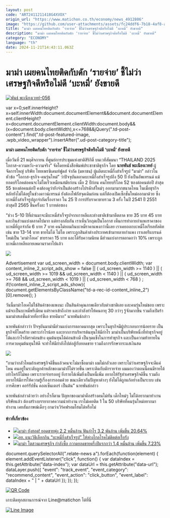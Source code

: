 ```yaml
---
layout: post
code: "ART2411211418G4XVOX"
origin_url: "https://www.matichon.co.th/economy/news_4912806"
image: "https://github.com/user-attachments/assets/fc24ddf6-7b18-4af8-a20f-903193b56cb0"
title: "มาม่า เผยคนไทยติดกับดัก ‘รายจ่าย’ ชี้ไม่ว่าเศรษฐกิจดีหรือไม่ดี ‘บะหมี่’ ยังขายดี"
description: "มาม่า เผยคนไทยติดกับดัก 'รายจ่าย' ชี้ไม่ว่าเศรษฐกิจดีหรือไม่ดี 'บะหมี่' ยังขายดี"
category: "ECONOMY"
language: "th"
date: 2024-11-21T14:43:11.063Z
---
```


# มาม่า เผยคนไทยติดกับดัก ‘รายจ่าย’ ชี้ไม่ว่าเศรษฐกิจดีหรือไม่ดี ‘บะหมี่’ ยังขายดี

[![](https://www.matichon.co.th/wp-content/uploads/2024/11/พันธ์-พะเนียงเวทย์-056.jpg "พันธ์ พะเนียงเวทย์-056")](https://www.matichon.co.th/wp-content/uploads/2024/11/พันธ์-พะเนียงเวทย์-056.jpg)

var x=0;self.innerHeight?x=self.innerWidth:document.documentElement&&document.documentElement.clientHeight?x=document.documentElement.clientWidth:document.body&&(x=document.body.clientWidth),x<=768&&jQuery(".td-post-content").find(".td-post-featured-image, .wpb\_video\_wrapper").insertAfter(".ud-post-category-title");

**มาม่า เผยคนไทยติดกับดัก ‘รายจ่าย’ ชี้ไม่ว่าเศรษฐกิจดีหรือไม่ดี ‘บะหมี่’ ยังขายดี**

เมื่อวันที่ 21 พฤศิจกายน ที่ศูนย์การประชุมแห่งชาติสิริกิติ์ บนเวทีสัมมนา “THAILAND 2025 โอกาส-ความหวัง-ความจริง” จัดโดยหนังสือพิมพ์ประชาชาติธุรกิจ โดย **นายพันธ์ พะเนียงเวทย์** ผู้จัดการใหญ่ บริษัท ไทยเพรซิเดนท์ฟูดส์ จำกัด (มหาชน) ผู้ผลิตบะหมี่กึ่งสำเร็จรูป “มาม่า” กล่าวในหัวข้อ “โอกาส-ธุรกิจ-คนรุ่นใหม่” ว่าปัจจุบันตลาดบะหมี่กึ่งสำเร็จรูปถึง 50 ปี ยังเป็นอัพเทรนด์ แม้ยอดบริโภคต่อคนจะไม่โตเร็วเหมือนสมัยก่อน เมื่อ 2 ปีก่อน คนไทยบริโภค 52 ซองต่อคนต่อปี ล่าสุด 55 ซองต่อคนต่อปี คงต้องดูว่ายังจำเป็นต้องสร้างโปรดักส์ใหม่ๆ ออกมามากขนาดไหน ในเมื่อธุรกิจหลักยังไม่ได้อยู่ในช่วงดาวน์เทรนด์ ยังต้องโฟกัสจุดเดิมก่อน แต่ก็ต้องเปิดเซ็กชั่นใหม่ออกมาด้วย ซึ่งบะหมี่กึ่งสำเร็จรูปถูกจำกัดเรื่องราคา ใน 25 ปี การปรับราคาขายรวม 3 ครั้ง ในปี 2541 ปี 2551 ล่าสุดปี 2565 ขึ้นครั้งละ 1 บาทต่อซอง

“ช่วง 5-10 ปีที่ผ่านมาจะมีบะหมี่สำเร็จรูปจากเกาหลีและต่างชาติเข้ามาตีตลาด ขาย 35 บาท 45 บาท และกินส่วนแบ่งตลาดไปมาก แต่ทางกลับกัน เราเห็นวิกฤตเป็นโอกาส เห็นการทำลายกำแพงราคาของบะหมี่ที่ถูกจำกัด 6 บาท 7 บาท คนไม่ยอมกินบะหมี่ราคาแพงกว่านี้เลย เราเคยออกบะหมี่โอเรียลทัลคิทเช่น ขาย 13-14 บาท ขายไม่ได้ ไม่โต เพราะถูกสินค้าต่างประเทศเข้ามาทลายกำแพง เราเลยรีแบรนด์ใหม่เป็น ‘มาม่าโอเค’ ขายราคา 15 บาท และได้รับความนิยม มีส่วนแบ่งการตลาดกว่า 10% เพราะถูกบะหมี่เกาหลีทลายเพดานราคาไปแล้ว

![](https://www.matichon.co.th/wp-content/uploads/2024/11/S__170623069_0.jpg)

Advertisement var ud\_screen\_width = document.body.clientWidth; var content\_inline\_2\_script\_ads\_show = false || ( ud\_screen\_width >= 1140 ) || ( ud\_screen\_width >= 1019 && ud\_screen\_width < 1140 ) || ( ud\_screen\_width >= 768 && ud\_screen\_width < 1019 ) || ( ud\_screen\_width < 768 ) ; if(!content\_inline\_2\_script\_ads\_show){ document.getElementsByClassName("td-a-rec-id-content\_inline\_2")\[0\].remove(); }

วันนี้มาม่าโอเคไม่ใช่สินค้าของแพงนะ เป็นสินค้าคุณภาพเดียวกับต่างชาติเลย และคนรุ่นใหม่ชอบ เพราะแม้จะเป็นบะหมี่พรีเมียม แต่ราคาเข้าถึงง่าย และกำลังทำให้คนอายุ 30 กว่าๆ รู้จักมากขึ้น รวมถึงเปิดร้านมาม่าสเตชั่นด้วยที่อาร์ซีเอ ขายดีมาก” นายพันธ์กล่าว

นายพันธ์กล่าวว่า ปัจจุบันมาม่ามีส่วนแบ่งการตลาดมากสุด เพราะในธุรกิจมีผู้ประกอบการน้อยราย เป็นธุรกิจที่โหดร้าย เพราะกำไรน้อย และยากการบริหารต้นทุนให้มีกำไร มาม่าเป็นบริษัทหนึ่งที่ทำธุรกิจอยู่ได้และกำไรอัตราค่อนข้าง คุมต้นทุนได้ค่อนข้างดี เป็นจุดแข็งในการทำธุรกิจ และเป็นความท้าทายในการควบคุมต้นทุนให้ดี จะทำให้มีกำลังไปต่อสู้กับยอดขาย รวมถึงการรักษากระแสเงินสด

![](https://www.matichon.co.th/wp-content/uploads/2024/11/S__170623056_0.jpg)

“ถามว่ากลัวไหมถ้าเศรษฐกิจดีขึ้นแล้วคนจะไม่มาซื้อมาม่า ผมไม่กลัวเลย เพราะไม่ว่าเศรษฐกิจจะดีแค่ไหน คนอยู่ในระดับลูกค้าหลักของมาม่าก็ไม่รวยขึ้น เพราะติดกับดักรายจ่าย ผมมองว่าตอนนี้คนมีรายได้เท่าไหร่ก็ไม่พอ เพราะรายจ่ายรออยู่ ยิ่งรายได้เพิ่มยิ่งเป็นหนี้เพิ่ม อยากให้รัฐทำเศรษฐกิจดีขึ้น รวมถึงอยากให้มีการให้ความรู้เรื่องการออมด้วย ขณะเดียวกันปัญหาต่างๆ ยังไม่ได้ถูกแก้อย่างเป็นระบบ เช่น การศึกษา คอร์รัปชั่น คอลเซ็นเตอร์ เป็นต้น” นายพันธ์กล่าว

นายพันธ์กล่าวด้วยว่า อย่างไรก็ตาม ปัญหาของมาม่าคือสร้างคนไม่ทัน เด็กใหม่ๆ ไม่ได้อยากมาทำงานบริษัทแล้ว ต้องสร้างบรรยากาศความน่าทำงาน เราไม่เคยติด 1 ใน 50 บริษัทที่คนรุ่นใหม่อยากมาทำงาน เคยสัมภาษณ์เด็กๆ ถามว่าเวิร์คฟรอมโฮมได้หรือไม่

#### ข่าวที่เกี่ยวข้อง

*   [![](https://www.matichon.co.th/wp-content/uploads/2024/11/มาม่า00.jpg)มาม่า ยังฮอต! ยอดขายพุ่ง 2.2 หมื่นล้าน ฟันกำไร 3.2 พันล้าน เพิ่มขึ้น 20.64%](https://www.matichon.co.th/economy/news_4901110)
*   [![](https://www.matichon.co.th/wp-content/uploads/2024/08/24-8.jpg)อย. แนะวิธีเลือกกิน “บะหมี่กึ่งสำเร็จรูป” ให้ห่างไกลโรคไม่ติดต่อเรื้อรัง](https://www.matichon.co.th/local/news_4753186)
*   [![](https://www.matichon.co.th/wp-content/uploads/2024/08/ryo9-wed.jpg)มาม่า โตสวนเศรษฐกิจ กำลังซื้อ กวาดยอดขายครึ่งปีแรกกว่า 1.4 หมื่นล้าน เพิ่มขึ้น 7.23%](https://www.matichon.co.th/economy/news_4748317)

document.querySelectorAll(".relate-news a").forEach(function(element) { element.addEventListener("click", function() { var dataIndex = this.getAttribute("data-index"); var dataUrl = this.getAttribute("data-url"); dataLayer.push({ "event": "track\_event", "event\_category": "recommend\_content", "event\_action": "click\_button", "event\_label": dataIndex + " | " + dataUrl }); }); });

[![QR Code](https://www.matichon.co.th/wp-content/uploads/2023/07/wob1371z.jpg)](https://lin.ee/ht0nDxX)

เกาะติดทุกสถานการณ์จาก Line@matichon ได้ที่นี่

[![Line Image](https://www.matichon.co.th/wp-content/uploads/2023/07/th.png)](https://lin.ee/ht0nDxX)